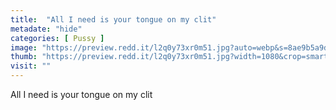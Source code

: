 ```yaml
---
title:  "All I need is your tongue on my clit"
metadate: "hide"
categories: [ Pussy ]
image: "https://preview.redd.it/l2q0y73xr0m51.jpg?auto=webp&s=8ae9b5a9d0c3e4c92a6dddbb453ec00becd097fa"
thumb: "https://preview.redd.it/l2q0y73xr0m51.jpg?width=1080&crop=smart&auto=webp&s=a0933a76f1de87c1f1891efe74bc21c9b158fc7f"
visit: ""
---
```

All I need is your tongue on my clit
